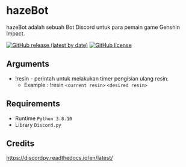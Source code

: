# hazeBot
hazeBot adalah sebuah Bot Discord untuk para pemain game Genshin Impact.

[![GitHub release (latest by date)](https://img.shields.io/github/v/release/hazekezia/hazebot_DiscordBot)](https://github.com/hazekezia/hazebot_DiscordBot/releases/)
[![GitHub license](https://img.shields.io/github/license/hazekezia/hazebot_DiscordBot?style=flat)](https://github.com/hazekezia/hazebot_DiscordBot)

## Arguments 
- !resin - perintah untuk melakukan timer pengisian ulang resin.
  - Example : !resin `<current resin>` `<desired resin>`

## Requirements
- Runtime `Python 3.8.10`
- Library `Discord.py`

## Credits
https://discordpy.readthedocs.io/en/latest/
